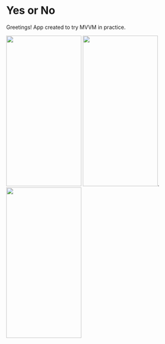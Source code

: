 # Yes or No

Greetings! App created to try MVVM in practice. 

<img src="https://user-images.githubusercontent.com/77341488/188942887-59bbaf87-b515-4855-b47d-0f19c53e912c.png" width="200" height="400" />   <img src="https://user-images.githubusercontent.com/77341488/188943208-90beb79f-f149-4c94-8b0c-6085495fa8c0.png" width="200" height="400" />.  <img src="https://user-images.githubusercontent.com/77341488/188943292-56a853f1-76cf-4ba7-a141-99622fe88e3e.png" width="200" height="400" />


